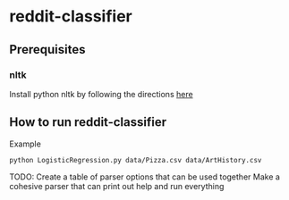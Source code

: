 reddit-classifier
=================
## Prerequisites

### nltk

Install python nltk by following the directions [here](http://www.nltk.org/install.html)

## How to run reddit-classifier

Example

    python LogisticRegression.py data/Pizza.csv data/ArtHistory.csv 

TODO:
Create a table of parser options that can be used together
Make a cohesive parser that can print out help and run everything